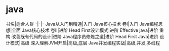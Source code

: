 # java

书名|适合人群
-|-|-
Java从入门到精通|入门
Java核心技术 卷I|入门
Java编程思想|全面
Java核心技术 卷II|进阶
Head First设计模式|进阶
Effective java|进阶
重构 改善既有代码的设计|进阶
Java程序员修炼之道|进阶
Head First Java|进阶
设计模式|高级
深入理解JVM开启|高级,底层
Java并发编程实战|高级,并发,多线程
